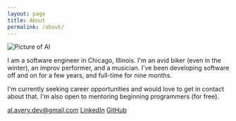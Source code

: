 ```yaml
---
layout: page
title: About
permalink: /about/
---
```


![Picture of Al](https://media.licdn.com/mpr/mpr/shrinknp_200_200/AAEAAQAAAAAAAAiVAAAAJGFhZDBmN2YzLWFmYTktNDhkNy1iZTUzLWMzNTQ5ZmE2NDg4NQ.jpg)

I am a software engineer in Chicago, Illinois.  I'm an avid biker (even in the winter), an improv performer, and a musician.  I've been developing software off and on for a few years, and full-time for nine months.  

I'm currently seeking career opportunities and would love to get in contact about that.  I'm also open to mentoring beginning programmers (for free).

[al.avery.dev@gmail.com](mailto:al.avery.dev@gmail.com)
[LinkedIn](https://www.linkedin.com/in/al-avery-developer/)
[GitHub](https://github.com/alabavery)
